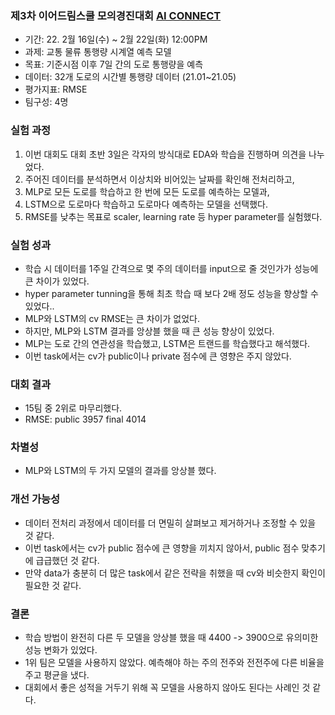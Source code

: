 ### 제3차 이어드림스쿨 모의경진대회 [AI CONNECT](https://www.aiconnect.kr/main/competition/list)
- 기간: 22. 2월 16일(수) ~ 2월 22일(화) 12:00PM
- 과제: 교통 물류 통행량 시계열 예측 모델
- 목표: 기준시점 이후 7일 간의 도로 통행량을 예측 
- 데이터: 32개 도로의 시간별 통행량 데이터 (21.01~21.05)
- 평가지표: RMSE
- 팀구성: 4명

### 실험 과정
1. 이번 대회도 대회 초반 3일은 각자의 방식대로 EDA와 학습을 진행하며 의견을 나누었다.
2. 주어진 데이터를 분석하면서 이상치와 비어있는 날짜를 확인해 전처리하고,
3. MLP로 모든 도로를 학습하고 한 번에 모든 도로를 예측하는 모델과,
4. LSTM으로 도로마다 학습하고 도로마다 예측하는 모델을 선택했다.
5. RMSE를 낮추는 목표로 scaler, learning rate 등 hyper parameter를 실험했다.

### 실험 성과
- 학습 시 데이터를 1주일 간격으로 몇 주의 데이터를 input으로 줄 것인가가 성능에 큰 차이가 있었다.
- hyper parameter tunning을 통해 최초 학습 때 보다 2배 정도 성능을 향상할 수 있었다..
- MLP와 LSTM의 cv RMSE는 큰 차이가 없었다.
- 하지만, MLP와 LSTM 결과를 앙상블 했을 때 큰 성능 향상이 있었다.
- MLP는 도로 간의 연관성을 학습했고, LSTM은 트랜드를 학습했다고 해석했다.
- 이번 task에서는 cv가 public이나 private 점수에 큰 영향은 주지 않았다.

### 대회 결과
- 15팀 중 2위로 마무리했다.
- RMSE: public 3957 final 4014

### 차별성
- MLP와 LSTM의 두 가지 모델의 결과를 앙상블 했다.

### 개선 가능성
- 데이터 전처리 과정에서 데이터를 더 면밀히 살펴보고 제거하거나 조정할 수 있을 것 같다.
- 이번 task에서는 cv가 public 점수에 큰 영향을 끼치지 않아서, public 점수 맞추기에 급급했던 것 같다.
- 만약 data가 충분히 더 많은 task에서 같은 전략을 취했을 때 cv와 비슷한지 확인이 필요한 것 같다.

### 결론
- 학습 방법이 완전히 다른 두 모델을 앙상블 했을 때 4400 -> 3900으로 유의미한 성능 변화가 있었다.
- 1위 팀은 모델을 사용하지 않았다. 예측해야 하는 주의 전주와 전전주에 다른 비율을 주고 평균을 냈다.
- 대회에서 좋은 성적을 거두기 위해 꼭 모델을 사용하지 않아도 된다는 사례인 것 같다.